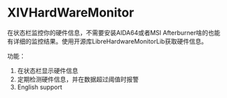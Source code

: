 # XIVHardWareMonitor

在状态栏监控你的硬件信息，不需要安装AIDA64或者MSI Afterburner啥的也能有详细的监控结果。使用开源库LibreHardwareMonitorLib获取硬件信息。  

功能：
1. 在状态栏显示硬件信息
2. 定期检测硬件信息，并在数据超过阈值时报警
3. English support